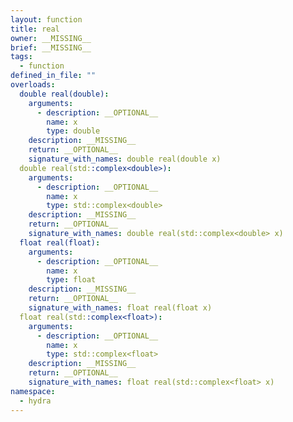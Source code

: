 ```yaml
---
layout: function
title: real
owner: __MISSING__
brief: __MISSING__
tags:
  - function
defined_in_file: ""
overloads:
  double real(double):
    arguments:
      - description: __OPTIONAL__
        name: x
        type: double
    description: __MISSING__
    return: __OPTIONAL__
    signature_with_names: double real(double x)
  double real(std::complex<double>):
    arguments:
      - description: __OPTIONAL__
        name: x
        type: std::complex<double>
    description: __MISSING__
    return: __OPTIONAL__
    signature_with_names: double real(std::complex<double> x)
  float real(float):
    arguments:
      - description: __OPTIONAL__
        name: x
        type: float
    description: __MISSING__
    return: __OPTIONAL__
    signature_with_names: float real(float x)
  float real(std::complex<float>):
    arguments:
      - description: __OPTIONAL__
        name: x
        type: std::complex<float>
    description: __MISSING__
    return: __OPTIONAL__
    signature_with_names: float real(std::complex<float> x)
namespace:
  - hydra
---
```

